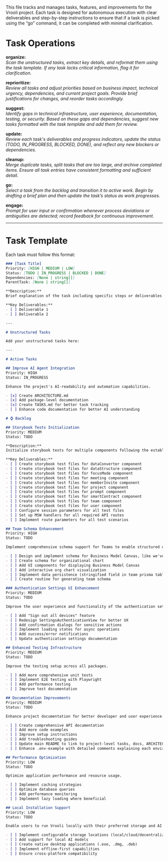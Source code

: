 This file tracks and manages tasks, features, and improvements for the Vrooli project. Each task is designed for autonomous execution with clear deliverables and step-by-step instructions to ensure that if a task is picked using the “go” command, it can be completed with minimal clarification.

# Task Operations

**organize:**  
_Scan the unstructured tasks, extract key details, and reformat them using the task template. If any task lacks critical information, flag it for clarification._

**reprioritize:**  
_Review all tasks and adjust priorities based on business impact, technical urgency, dependencies, and current project goals. Provide brief justifications for changes, and reorder tasks accordingly._

**suggest:**  
_Identify gaps in technical infrastructure, user experience, documentation, testing, or security. Based on these gaps and dependencies, suggest new tasks formatted with the task template and add them for review._

**update:**  
_Review each task's deliverables and progress indicators, update the status (TODO, IN_PROGRESS, BLOCKED, DONE), and reflect any new blockers or dependencies._

**cleanup:**  
_Merge duplicate tasks, split tasks that are too large, and archive completed items. Ensure all task entries have consistent formatting and sufficient detail._

**go:**  
_Select a task from the backlog and transition it to active work. Begin by drafting a brief plan and then update the task’s status as work progresses._

**engage:**  
_Prompt for user input or confirmation whenever process deviations or ambiguities are detected; record feedback for continuous improvement._

---

# Task Template

Each task must follow this format:

```markdown
### [Task Title]
Priority: [HIGH | MEDIUM | LOW]  
Status: [TODO | IN_PROGRESS | BLOCKED | DONE]
Dependencies: [None | string[]]
ParentTask: [None | string[]]

**Description:**  
Brief explanation of the task including specific steps or deliverables required for completion.

**Key Deliverables:**
- [ ] Deliverable 1
- [ ] Deliverable 2

---

# Unstructured Tasks

Add your unstructured tasks here:

---

# Active Tasks

## Improve AI Agent Integration
Priority: HIGH
Status: IN_PROGRESS

Enhance the project's AI-readability and automation capabilities.

- [x] Create ARCHITECTURE.md
- [x] Add package-level documentation
- [x] Create TASKS.md for better task tracking
- [ ] Enhance code documentation for better AI understanding

# ⌚ Backlog

## Storybook Tests Initialization
Priority: MEDIUM  
Status: TODO

**Description:**  
Initialize storybook tests for multiple components following the established patterns in ApiView.stories.tsx and ApiUpsert.stories.tsx. Ensure that mocked data is realistic, accurate, and matches the correct type.

**Key Deliverables:**
- [ ] Create storybook test files for dataConverter component
- [ ] Create storybook test files for dataStructure component
- [ ] Create storybook test files for focusMode component
- [ ] Create storybook test files for meeting component
- [ ] Create storybook test files for memberInvite component
- [ ] Create storybook test files for project component
- [ ] Create storybook test files for prompt component
- [ ] Create storybook test files for smartContract component
- [ ] Create storybook test files for team component
- [ ] Create storybook test files for user component
- [ ] Configure session parameters for all test files
- [ ] Set up MSW handlers for all required API routes
- [ ] Implement route parameters for all test scenarios

## Team Schema Enhancement
Priority: HIGH
Status: TODO

Implement comprehensive schema support for Teams to enable structured organization tools and visualizations.

- [ ] Design and implement schema for Business Model Canvas, like we've done previously (e.g. /shared/src/run/configs/run.ts)
- [ ] Create schema for organizational chart
- [ ] Add UI components for displaying Business Model Canvas
- [ ] Add interactive org chart visualization
- [ ] Implement data persistence (stringified field in team prisma table) for team schemas
- [ ] Create routine for generating team schema

### Authentication Settings UI Enhancement
Priority: MEDIUM
Status: TODO

Improve the user experience and functionality of the authentication settings interface.

- [ ] Add "Sign out all devices" feature
- [ ] Redesign SettingsAuthenticationView for better UX
- [ ] Add confirmation dialogs for sensitive actions
- [ ] Implement loading states for async operations
- [ ] Add success/error notifications
- [ ] Update authentication settings documentation

## Enhanced Testing Infrastructure
Priority: MEDIUM
Status: TODO

Improve the testing setup across all packages.

- [ ] Add more comprehensive unit tests
- [ ] Implement E2E testing with Playwright
- [ ] Add performance testing
- [ ] Improve test documentation

## Documentation Improvements
Priority: MEDIUM
Status: TODO

Enhance project documentation for better developer and user experience.

- [ ] Create comprehensive API documentation
- [ ] Add more code examples
- [ ] Improve setup instructions
- [ ] Add troubleshooting guides
- [ ] Update main README to link to project-level tasks, docs, ARCHITECTURE.md, etc.
- [ ] Enhance .env-example with detailed comments explaining each environment variable

## Performance Optimization
Priority: LOW
Status: TODO

Optimize application performance and resource usage.

- [ ] Implement caching strategies
- [ ] Optimize database queries
- [ ] Add performance monitoring
- [ ] Implement lazy loading where beneficial

## Local Installation Support
Priority: LOW
Status: TODO

Enable users to run Vrooli locally with their preferred storage and AI models.

- [ ] Implement configurable storage locations (local/cloud/decentralized)
- [ ] Add support for local AI models
- [ ] Create native desktop applications (.exe, .dmg, .deb)
- [ ] Implement offline-first capabilities
- [ ] Ensure cross-platform compatibility
